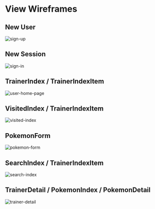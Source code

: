 # View Wireframes

## New User
![sign-up]

## New Session
![sign-in]

## TrainerIndex / TrainerIndexItem
![user-home-page]

## VisitedIndex / TrainerIndexItem
![visited-index]

## PokemonForm
![pokemon-form]

## SearchIndex / TrainerIndexItem
![search-index]

## TrainerDetail / PokemonIndex / PokemonDetail
![trainer-detail]

[sign-up]: ./wireframes/signUp.png
[sign-in]: ./wireframes/signIn.png
[user-home-page]: ./wireframes/UserHomePage.png
[visited-index]: ./wireframes/VisitedPage.png
[pokemon-form]: ./wireframes/PokemonFormPage.png
[search-index]: ./wireframes/SearchPage.png
[trainer-detail]: ./wireframes/TrainerDetailPage.png
